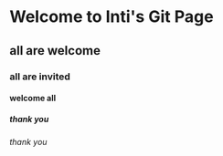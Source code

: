 # Welcome to Inti's Git Page
## all are welcome
### all are invited
#### welcome all
##### thank you
###### thank you
